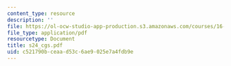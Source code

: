 ```yaml
---
content_type: resource
description: ''
file: https://ol-ocw-studio-app-production.s3.amazonaws.com/courses/16-01-unified-engineering-i-ii-iii-iv-fall-2005-spring-2006/c521790bceaad53c6ae9025e7a4fdb9e_s24_cgs.pdf
file_type: application/pdf
resourcetype: Document
title: s24_cgs.pdf
uid: c521790b-ceaa-d53c-6ae9-025e7a4fdb9e
---
```

